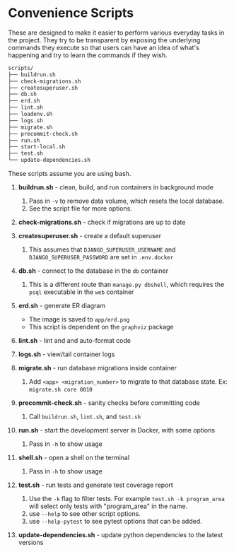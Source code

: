 # Convenience Scripts

These are designed to make it easier to perform various everyday tasks in the project. They try to be transparent by exposing the underlying commands they execute so that users can have an idea of what's happening and try to learn the commands if they wish.

```bash
scripts/
├── buildrun.sh
├── check-migrations.sh
├── createsuperuser.sh
├── db.sh
├── erd.sh
├── lint.sh
├── loadenv.sh
├── logs.sh
├── migrate.sh
├── precommit-check.sh
├── run.sh
├── start-local.sh
├── test.sh
└── update-dependencies.sh
```

These scripts assume you are using bash.

1. **buildrun.sh** - clean, build, and run containers in background mode

    1. Pass in `-v` to remove data volume, which resets the local database.
    1. See the script file for more options.

1. **check-migrations.sh** - check if migrations are up to date

1. **createsuperuser.sh** - create a default superuser

    1. This assumes that `DJANGO_SUPERUSER_USERNAME` and `DJANGO_SUPERUSER_PASSWORD` are set in `.env.docker`

1. **db.sh** - connect to the database in the `db` container

    1. This is a different route than `manage.py dbshell`, which requires the `psql` executable in the `web` container

1. **erd.sh** - generate ER diagram

    - The image is saved to `app/erd.png`
    - This script is dependent on the `graphviz` package

1. **lint.sh** - lint and and auto-format code

1. **logs.sh** - view/tail container logs

1. **migrate.sh** - run database migrations inside container

    1. Add `<app> <migration_number>` to migrate to that database state. Ex: `migrate.sh core 0010`

1. **precommit-check.sh** - sanity checks before committing code

    1. Call `buildrun.sh`, `lint.sh`, and `test.sh`

1. **run.sh** - start the development server in Docker, with some options

    1. Pass in `-h` to show usage

1. **shell.sh** - open a shell on the terminal

    1. Pass in `-h` to show usage

1. **test.sh** - run tests and generate test coverage report

    1. Use the `-k` flag to filter tests. For example `test.sh -k program_area` will select only tests with "program_area" in the name.
    1. use `--help` to see other script options.
    1. use `--help-pytest` to see pytest options that can be added.

1. **update-dependencies.sh** - update python dependencies to the latest versions
